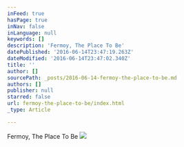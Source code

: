 ```yaml
---
inFeed: true
hasPage: true
inNav: false
inLanguage: null
keywords: []
description: 'Fermoy, The Place To Be'
datePublished: '2016-06-14T23:47:19.263Z'
dateModified: '2016-06-14T23:47:02.340Z'
title: ''
author: []
sourcePath: _posts/2016-06-14-fermoy-the-place-to-be.md
authors: []
publisher: null
starred: false
url: fermoy-the-place-to-be/index.html
_type: Article

---
```

Fermoy, The Place To Be
![](https://the-grid-user-content.s3-us-west-2.amazonaws.com/62e10dfa-b809-46ed-99a4-a0ddaa5c25a7.jpg)